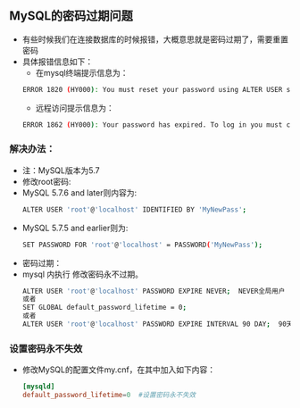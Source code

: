 ## MySQL的密码过期问题
- 有些时候我们在连接数据库的时候报错，大概意思就是密码过期了，需要重置密码
- 具体报错信息如下：
  - 在mysql终端提示信息为：
  ``` bash
  ERROR 1820 (HY000): You must reset your password using ALTER USER statement before executing this statement.
  ```
  - 远程访问提示信息为：
  ``` bash
  ERROR 1862 (HY000): Your password has expired. To log in you must change it using a client that supports expired passwords.
  ```
### 解决办法：
- 注：MySQL版本为5.7
- 修改root密码:
- MySQL 5.7.6 and later则内容为:
  ``` bash
  ALTER USER 'root'@'localhost' IDENTIFIED BY 'MyNewPass';
  ```
- MySQL 5.7.5 and earlier则为:
  ``` bash
  SET PASSWORD FOR 'root'@'localhost' = PASSWORD('MyNewPass');
  ```
- 密码过期：
- mysql 内执行  修改密码永不过期。
  ``` bash
  ALTER USER 'root'@'localhost' PASSWORD EXPIRE NEVER;  NEVER全局用户
  或者
  SET GLOBAL default_password_lifetime = 0;
  或者
  ALTER USER 'root'@'localhost' PASSWORD EXPIRE INTERVAL 90 DAY;  90天过期
  ```
### 设置密码永不失效
- 修改MySQL的配置文件my.cnf，在其中加入如下内容：
  ``` cnf
  [mysqld]
  default_password_lifetime=0  #设置密码永不失效
  ```
  
